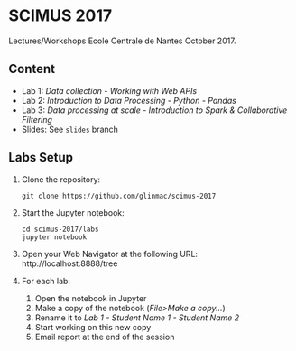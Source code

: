 SCIMUS 2017
===========

Lectures/Workshops Ecole Centrale de Nantes October 2017.

Content
-------

 * Lab 1: *Data collection - Working with Web APIs*
 * Lab 2: *Introduction to Data Processing - Python - Pandas*
 * Lab 3: *Data processing at scale - Introduction to Spark & Collaborative Filtering*
 * Slides: See `slides` branch

Labs Setup
----------

  1. Clone the repository:

         git clone https://github.com/glinmac/scimus-2017

  1. Start the Jupyter notebook:
          
         cd scimus-2017/labs
         jupyter notebook
            
  1. Open your Web Navigator at the following URL: http://localhost:8888/tree
  
  1. For each lab:
      1. Open the notebook in Jupyter
      1. Make a copy of the notebook (*File>Make a copy...*)
      1. Rename it to *Lab 1 - Student Name 1 - Student Name 2*
      1. Start working on this new copy          
      1. Email report at the end of the session

